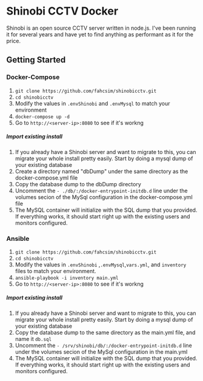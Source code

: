 # Shinobi CCTV Docker

Shinobi is an open source CCTV server written in node.js. I've been running it for several years and have yet to find anything as performant as it for the price.

## Getting Started

### Docker-Compose
1. `git clone https://github.com/fahcsim/shinobicctv.git`
2. `cd shinobicctv`
3. Modify the values in `.envShinobi` and `.envMysql` to match your environment
4. `docker-compose up -d`
5. Go to `http://<server-ip>:8080` to see if it's workng
#####  Import existing install
1. If you already have a Shinobi server and want to migrate to this, you can migrate your whole install pretty easily. Start by doing a mysql dump of your existing database
2. Create a directory named "dbDump" under the same directory as the docker-compose.yml file
3. Copy the database dump to the dbDump directory
3. Uncomment the `- ./db/:/docker-entrypoint-initdb.d` line under the volumes secion of the MySql configuration in the docker-compose.yml file
4. The MySQL container will initialize with the SQL dump that you provided. If everything works, it should start right up with the existing users and monitors configured.


### Ansible
1. `git clone https://github.com/fahcsim/shinobicctv.git`
2. `cd shinobicctv`
3. Modify the values in `.envShinobi` ,`.envMysql`,`vars.yml`, and `inventory` files to match your environment.
4. `ansible-playbook -i inventory main.yml` 
5.  Go to `http://<server-ip>:8080` to see if it's workng


#####  Import existing install
1. If you already have a Shinobi server and want to migrate to this, you can migrate your whole install pretty easily. Start by doing a mysql dump of your existing database
2. Copy the database dump to the same directory as the main.yml file, and name it `db.sql`
3. Uncomment the `- /srv/shinobi/db/:/docker-entrypoint-initdb.d` line under the volumes secion of the MySql configuration in the main.yml
4. The MySQL container will initialize with the SQL dump that you provided. If everything works, it should start right up with the existing users and monitors configured.
